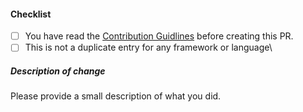 <!--
Thank you for your pull request. Please review the below requirements.
-->

#### Checklist

<!-- Remove items that do not apply. For completed items, change [ ] to [x]. -->

- [ ] You have read the [Contribution Guidlines](https://github.com/LoginRadius/developer-authentication-demos/blob/master/guidelines.md) before creating this PR.
- [ ] This is not a duplicate entry for any framework or language\

##### Description of change

Please provide a small description of what you did.

<!-- In case of a bug please provide a short description of what is changed and add link of the relevant issue after this comment-->


